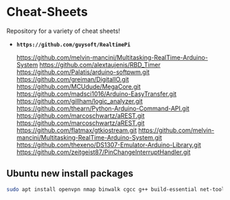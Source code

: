 # Cheat-Sheets
Repository for a variety of cheat sheets!


* **`https://github.com/guysoft/RealtimePi`**

   https://github.com/melvin-mancini/Multitasking-RealTime-Arduino-System
   https://github.com/alextaujenis/RBD_Timer
   https://github.com/Palatis/arduino-softpwm.git
   https://github.com/greiman/DigitalIO.git
   https://github.com/MCUdude/MegaCore.git
   https://github.com/madsci1016/Arduino-EasyTransfer.git
   https://github.com/gillham/logic_analyzer.git
   https://github.com/thearn/Python-Arduino-Command-API.git
   https://github.com/marcoschwartz/aREST.git
   https://github.com/marcoschwartz/aREST.git
   https://github.com/flatmax/gtkiostream.git
   https://github.com/melvin-mancini/Multitasking-RealTime-Arduino-System.git
   https://github.com/thexeno/DS1307-Emulator-Arduino-Library.git
   https://github.com/zeitgeist87/PinChangeInterruptHandler.git

## Ubuntu new install packages
```bash
sudo apt install openvpn nmap binwalk cgcc g++ build-essential net-tools cifs-utils make cmake python python3 python3-pip glances htop
```
